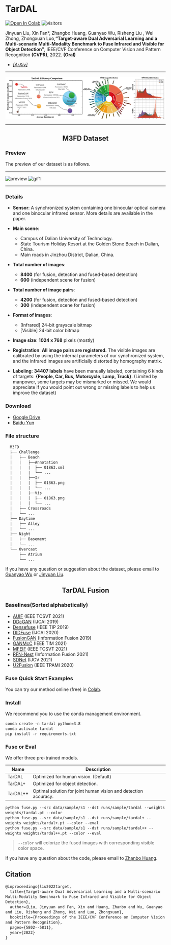 # TarDAL 

[![Open In Colab](https://colab.research.google.com/assets/colab-badge.svg)](https://colab.research.google.com/github/JinyuanLiu-CV/TarDAL/blob/main/tutorial.ipynb)
![visitors](https://visitor-badge.glitch.me/badge?page_id=JinyuanLiu-CV.TarDAL)

Jinyuan Liu, Xin Fan*, Zhangbo Huang, Guanyao Wu, Risheng Liu , Wei Zhong, Zhongxuan Luo,**“Target-aware Dual Adversarial Learning and a Multi-scenario Multi-Modality Benchmark to Fuse Infrared and Visible for Object Detection”**, IEEE/CVF Conference on Computer Vision and Pattern Recognition **(CVPR)**, 2022. **(Oral)**


- [*[ArXiv]*](https://arxiv.org/abs/2203.16220v1)
---

![Abstract](assets/first_figure.jpg)

---


<h2> <p align="center"> M3FD Dataset </p> </h2>  

### Preview
The preview of our dataset is as follows.

---

![preview](assets/Preview.png)
![gif1](assets/Preview.gif)
 
---

### Details
- **Sensor**: A synchronized system containing one binocular optical camera and one binocular infrared sensor. More details are available in the paper.

- **Main scene**: 
   - Campus of Dalian University of Technology.
   - State Tourism Holiday Resort at the Golden Stone Beach in Dalian, China.
   - Main roads in Jinzhou District, Dalian, China.

- **Total number of images**: 
   - **8400** (for fusion, detection and fused-based detection)
   - **600** (independent scene for fusion)

- **Total number of image pairs**:
   - **4200** (for fusion, detection and fused-based detection)
   - **300** (independent scene for fusion)


- **Format of images**: 
   - [Infrared] 24-bit grayscale bitmap
   - [Visible]  24-bit color bitmap

- **Image size**: **1024 x 768** pixels (mostly)

- **Registration**: **All image pairs are registered.** The visible images are calibrated by using the internal parameters of our synchronized system, and the infrared images are artificially distorted by homography matrix.

- **Labeling**: **34407 labels** have been manually labeled, containing 6 kinds of targets: **{People, Car, Bus, Motorcycle, Lamp, Truck}**. (Limited by manpower, some targets may be mismarked or missed. We would appreciate if you would point out wrong or missing labels to help us improve the dataset)

### Download
   - [Google Drive](https://drive.google.com/drive/folders/1H-oO7bgRuVFYDcMGvxstT1nmy0WF_Y_6?usp=sharing)
   - [Baidu Yun](https://pan.baidu.com/s/1GoJrrl_mn2HNQVDSUdPCrw?pwd=M3FD)
### File structure
```
  M3FD
  ├── Challenge
  |   ├── Beach
  |   |   ├──Annotation
  |   |   |  ├── 01863.xml
  |   |   |  └── ...
  |   |   ├──Ir
  |   |   |  ├── 01863.png
  |   |   |  └── ...
  |   |   ├──Vis
  |   |   |  ├── 01863.png
  |   |   |  └── ...
  |   ├── Crossroads
  |   └── ...
  ├── Daytime
  |   ├── Alley
  |   └── ...
  ├── Night
  |   ├── Basement
  |   └── ...
  └── Overcast
      ├── Atrium
      └── ...
```
If you have any question or suggestion about the dataset, please email to [Guanyao Wu](mailto:rollingplainko@gmail.com) or [Jinyuan Liu](mailto:atlantis918@hotmail.com).

<h2> <p align="center"> TarDAL Fusion </p> </h2>  

### Baselines(Sorted alphabetically)
   - [AUIF](https://ieeexplore.ieee.org/document/9416456) (IEEE TCSVT 2021)
   - [DDcGAN](https://github.com/hanna-xu/DDcGAN) (IJCAI 2019)
   - [Densefuse](https://github.com/hli1221/imagefusion_densefuse) (IEEE TIP 2019)
   - [DIDFuse](https://github.com/Zhaozixiang1228/IVIF-DIDFuse) (IJCAI 2020)
   - [FusionGAN](https://github.com/jiayi-ma/FusionGAN) (Information Fusion 2019)
   - [GANMcC](https://github.com/HaoZhang1018/GANMcC) (IEEE TIM 2021)
   - [MFEIF](https://github.com/JinyuanLiu-CV/MFEIF) (IEEE TCSVT 2021)
   - [RFN-Nest](https://github.com/hli1221/imagefusion-rfn-nest) (Information Fusion 2021)
   - [SDNet](https://github.com/HaoZhang1018/SDNet) (IJCV 2021)
   - [U2Fusion](https://github.com/hanna-xu/U2Fusion) (IEEE TPAMI 2020)


### Fuse Quick Start Examples

You can try our method online (free)
in [Colab](https://colab.research.google.com/github/JinyuanLiu-CV/TarDAL/blob/main/tutorial.ipynb).

### Install

We recommend you to use the conda management environment.

```shell
conda create -n tardal python=3.8
conda activate tardal
pip install -r requirements.txt
```

### Fuse or Eval

We offer three pre-trained models.

| Name     | Description                                                     |
|----------|-----------------------------------------------------------------|
| TarDAL   | Optimized for human vision. (Default)                           |
| TarDAL+  | Optimized for object detection.                                 |
| TarDAL++ | Optimal solution for joint human vision and detection accuracy. |

```shell
python fuse.py --src data/sample/s1 --dst runs/sample/tardal --weights weights/tardal.pt --color
python fuse.py --src data/sample/s1 --dst runs/sample/tardal+ --weights weights/tardal+.pt --color --eval
python fuse.py --src data/sample/s1 --dst runs/sample/tardal++ --weights weights/tardal++.pt --color --eval
```

> `--color` will colorize the fused images with corresponding visible color space.


If you have any question about the code, please email to [Zhanbo Huang](mailto:zbhuang@mail.dlut.edu.cn).

## Citation
```
@inproceedings{liu2022target,
  title={Target-aware Dual Adversarial Learning and a Multi-scenario Multi-Modality Benchmark to Fuse Infrared and Visible for Object Detection},
  author={Liu, Jinyuan and Fan, Xin and Huang, Zhanbo and Wu, Guanyao and Liu, Risheng and Zhong, Wei and Luo, Zhongxuan},
  booktitle={Proceedings of the IEEE/CVF Conference on Computer Vision and Pattern Recognition},
  pages={5802--5811},
  year={2022}
}
```
